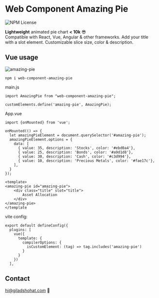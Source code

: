 # Web Component Amazing Pie

![NPM License](https://img.shields.io/npm/l/web-component-amazing-pie)

**Lightweight** animated pie chart **< 10k** 😎 <br>
Compatible with React, Vue, Angular & other frameworks.
Add your title with a slot element.
Customizable slice size, color & description. 


## Vue usage

![amazing-pie](https://github.com/gshohat/web-component-amazing-pie/assets/91323932/f05b5ccf-62a3-455a-aa35-732b4fddfea7)


`npm i web-component-amazing-pie`

main.js
```
import AmazingPie from "web-component-amazing-pie";

customElements.define('amazing-pie', AmazingPie);
```

App.vue
```
import {onMounted} from 'vue';

onMounted(() => {
  let amazingPieElement = document.querySelector('#amazing-pie');
  amazingPieElement.options = {
    data: [
      { value: 35, description: 'Stocks', color: '#ebd0a4'},
      { value: 25, description: 'Bonds', color: '#a9d1d8'},
      { value: 30, description: 'Cash', color: '#c3d994'},
      { value: 10, description: 'Precious Metals', color: '#fae17c'},
    ],
  }
});

<template>
<amazing-pie id="amazing-pie">
    <div class="title" slot="title">
        Asset Allocation
    </div>
</amazing-pie>
</template
```

vite config:
```
export default defineConfig({
  plugins: [
    vue({
      template: {
        compilerOptions: {
          isCustomElement: (tag) => tag.includes('amazing-pie')
        }
      }
    })
  ],
```


## Contact
hi@giladshohat.com 💫
